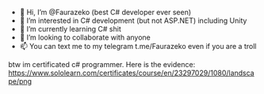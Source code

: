 - 👋 Hi, I’m @Faurazeko (best C# developer ever seen)
- 👀 I’m interested in C# development (but not ASP.NET) including Unity
- 🌱 I’m currently learning C# shit
- 💞️ I’m looking to collaborate with anyone
- 📫 You can text me to my telegram t.me/Faurazeko even if you are a troll 


btw im certificated c# programmer. Here is the evidence: https://www.sololearn.com/certificates/course/en/23297029/1080/landscape/png

